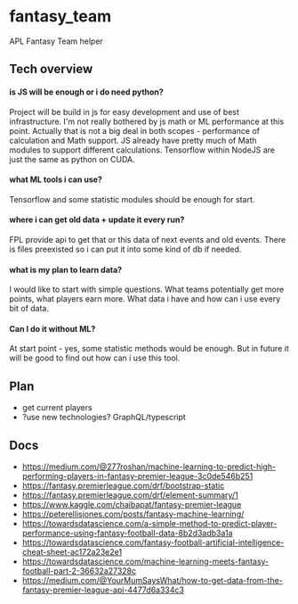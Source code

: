 # fantasy_team
APL Fantasy Team helper

## Tech overview
#### is JS will be enough or i do need python?
Project will be build in js for easy development and use of best infrastructure.
I'm not really bothered by js math or ML performance at this point.
Actually that is not a big deal in both scopes - performance of calculation and Math support.
JS already have pretty much of Math modules to support different calculations.
Tensorflow within NodeJS are just the same as python on CUDA.

#### what ML tools i can use?
Tensorflow and some statistic modules should be enough for start.

#### where i can get old data + update it every run?
FPL provide api to get that or this data of next events and old events.
There is files preexisted so i can put it into some kind of db if needed.

#### what is my plan to learn data?
I would like to start with simple questions. What teams potentially get more points, what players earn more.
What data i have and how can i use every bit of data.

#### Can I do it without ML?
At start point - yes, some statistic methods would be enough. But in future it will be good to find out how can i use this tool.

## Plan
- get current players
- ?use new technologies? GraphQL/typescript

## Docs
- https://medium.com/@277roshan/machine-learning-to-predict-high-performing-players-in-fantasy-premier-league-3c0de546b251
- https://fantasy.premierleague.com/drf/bootstrap-static
- https://fantasy.premierleague.com/drf/element-summary/1
- https://www.kaggle.com/chaibapat/fantasy-premier-league
- https://peterellisjones.com/posts/fantasy-machine-learning/
- https://towardsdatascience.com/a-simple-method-to-predict-player-performance-using-fantasy-football-data-8b2d3adb3a1a
- https://towardsdatascience.com/fantasy-football-artificial-intelligence-cheat-sheet-ac172a23e2e1
- https://towardsdatascience.com/machine-learning-meets-fantasy-football-part-2-36632a27328c
- https://medium.com/@YourMumSaysWhat/how-to-get-data-from-the-fantasy-premier-league-api-4477d6a334c3

